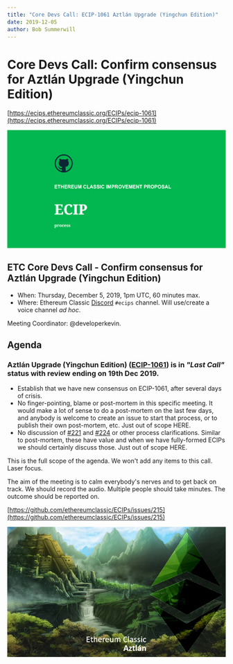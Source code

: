 ```yaml
---
title: "Core Devs Call: ECIP-1061 Aztlán Upgrade (Yingchun Edition)"
date: 2019-12-05
author: Bob Summerwill
---
```


# Core Devs Call: Confirm consensus for Aztlán Upgrade (Yingchun Edition)

[https://ecips.ethereumclassic.org/ECIPs/ecip-1061](https://ecips.ethereumclassic.org/ECIPs/ecip-1061)

![Core Devs Call: Confirm consensus for Aztlán Upgrade (Yingchun Edition)](./ethereum_classic_ecip_wallpaper.png)

## ETC Core Devs Call - Confirm consensus for Aztlán Upgrade (Yingchun Edition)

* When: Thursday, December 5, 2019, 1pm UTC, 60 minutes max.
* Where: Ethereum Classic [Discord](https://discord.gg/dwxb6nf) `#ecips` channel. Will use/create a voice channel *ad hoc*.

Meeting Coordinator: @developerkevin.

## Agenda

### Aztlán Upgrade (Yingchun Edition) ([ECIP-1061](https://ecips.ethereumclassic.org/ECIPs/ecip-1061)) is in *"Last Call"* status with review ending on 19th Dec 2019.

* Establish that we have new consensus on ECIP-1061, after several days of crisis.
* No finger-pointing, blame or post-mortem in this specific meeting. It would make a lot of sense to do a post-mortem on the last few days, and anybody is welcome to create an issue to start that process, or to publish their own post-mortem, etc. Just out of scope HERE.
* No discussion of [#221](https://github.com/ethereumclassic/ECIPs/pull/221) and [#224](https://github.com/ethereumclassic/ECIPs/pull/224) or other process clarifications. Similar to post-mortem, these have value and when we have fully-formed ECIPs we should certainly discuss those. Just out of scope HERE.

This is the full scope of the agenda. We won't add any items to this call. Laser focus.

The aim of the meeting is to calm everybody's nerves and to get back on track. We should record the audio. Multiple people should take minutes. The outcome should be reported on.

[https://github.com/ethereumclassic/ECIPs/issues/215](https://github.com/ethereumclassic/ECIPs/issues/215)

![Core Devs Call: Confirm consensus for Aztlán Upgrade (Yingchun Edition)](./hardfork_aztlan.jpg)
